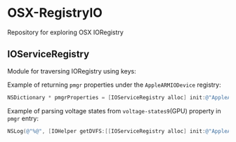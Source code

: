 # OSX-RegistryIO

Repository for exploring OSX IORegistry

## IOServiceRegistry

Module for traversing IORegistry using keys:

Example of returning `pmgr` properties under the `AppleARMIODevice` registry:
```objective-c
NSDictionary * pmgrProperties = [IOServiceRegistry alloc] init:@"AppleARMIODevice"][@"pmgr"]
```

Example of parsing voltage states from `voltage-states9`(GPU) property in `pmgr` entry:
```objective-c
NSLog(@"%@", [IOHelper getDVFS:[[IOServiceRegistry alloc] init:@"AppleARMIODevice"][@"pmgr"]:@"voltage-states9"]);

```
